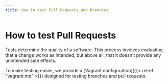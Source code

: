 ```yaml
---
title: How to test Pull Requests and branches
---
```


# How to test Pull Requests

Tests determine the quality of a software. This process involves evaluating that a change works as intended, but above all, that it doesn't provide any unintended side effects.

To make testing easier, we provide a [Vagrant configuration]({{< relref "vagrant.md" >}}) designed for testing branches and pull requests.
